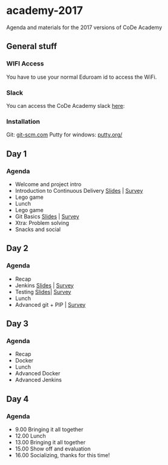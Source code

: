# academy-2017
Agenda and materials for the 2017 versions of CoDe Academy

## General stuff


### WIFI Access
You have to use your normal Eduroam id to access the WiFi.

### Slack
You can access the CoDe Academy slack [here](https://join.slack.com/code-acc-gbg/shared_invite/MTk1MTQyODg0ODAwLTE0OTcwOTkzMjgtNjc5YTk0YjQ2Yg):

### Installation
Git: [git-scm.com](https://git-scm.com/)
Putty for windows: [putty.org/](http://www.putty.org/)

## Day 1
### Agenda
* Welcome and project intro
* Introduction to Continuous Delivery [Slides](https://code-acc-gbg.slack.com/files/emilybache/F5S5BJD9Q/intro_to_code_academy.pdf) | [Survey](https://goo.gl/forms/itr6Gh1wCbmzKOW13)
* Lego game
* Lunch
* Lego game
* Git Basics [Slides](http://box.coffeedrop.dk/index.php/s/tc7eG1YC1zSrG3j) | [Survey](https://goo.gl/forms/WY5nlRdU4JL1f2Pk1)
* Xtra: Problem solving
* Snacks and social



## Day 2
### Agenda
* Recap
* Jenkins [Slides](http://code.praqma.com/reveals/code-academy/basic-jenkins) | [Survey](https://goo.gl/forms/b0rA2MWk4dCTfzpJ3)
* Testing [Slides](https://code-acc-gbg.slack.com/files/emilybache/F5S71L9FA/testing_in_cd.pdf)| [Survey](https://goo.gl/forms/jPG1e5RA8QPsmB5v2)
* Lunch
* Advanced git + PIP | [Survey](https://goo.gl/forms/c0yUuuNGORmnBdCO2)



## Day 3
### Agenda
* Recap
* Docker
* Lunch
* Advanced Docker
* Advanced Jenkins

## Day 4
### Agenda

* 9.00 Bringing it all together
* 12.00 Lunch
* 13.00 Bringing it all together
* 15.00 Show off and evaluation
* 16.00 Socializing, thanks for this time!

